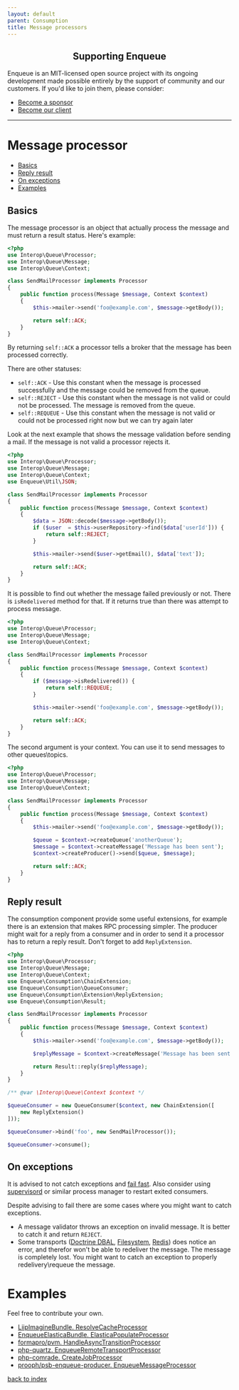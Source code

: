 ```yaml
---
layout: default
parent: Consumption
title: Message processors
---
```

<h2 align="center">Supporting Enqueue</h2>

Enqueue is an MIT-licensed open source project with its ongoing development made possible entirely by the support of community and our customers. If you'd like to join them, please consider:

- [Become a sponsor](https://www.patreon.com/makasim)
- [Become our client](http://forma-pro.com/)

---

# Message processor

* [Basics](#basics)
* [Reply result](#reply-result)
* [On exceptions](#on-exceptions)
* [Examples](#examples)


## Basics

The message processor is an object that actually process the message and must return a result status.
Here's example:

```php
<?php
use Interop\Queue\Processor;
use Interop\Queue\Message;
use Interop\Queue\Context;

class SendMailProcessor implements Processor
{
    public function process(Message $message, Context $context)
    {
        $this->mailer->send('foo@example.com', $message->getBody());

        return self::ACK;
    }
}
```

By returning `self::ACK` a processor tells a broker that the message has been processed correctly.

There are other statuses:

* `self::ACK` - Use this constant when the message is processed successfully and the message could be removed from the queue.
* `self::REJECT` - Use this constant when the message is not valid or could not be processed. The message is removed from the queue.
* `self::REQUEUE` - Use this constant when the message is not valid or could not be processed right now but we can try again later

Look at the next example that shows the message validation before sending a mail. If the message is not valid a processor rejects it.

```php
<?php
use Interop\Queue\Processor;
use Interop\Queue\Message;
use Interop\Queue\Context;
use Enqueue\Util\JSON;

class SendMailProcessor implements Processor
{
    public function process(Message $message, Context $context)
    {
        $data = JSON::decode($message->getBody());
        if ($user  = $this->userRepository->find($data['userId'])) {
            return self::REJECT;
        }

        $this->mailer->send($user->getEmail(), $data['text']);

        return self::ACK;
    }
}
```

It is possible to find out whether the message failed previously or not.
There is `isRedelivered` method for that.
If it returns true than there was attempt to process message.

```php
<?php
use Interop\Queue\Processor;
use Interop\Queue\Message;
use Interop\Queue\Context;

class SendMailProcessor implements Processor
{
    public function process(Message $message, Context $context)
    {
        if ($message->isRedelivered()) {
            return self::REQUEUE;
        }

        $this->mailer->send('foo@example.com', $message->getBody());

        return self::ACK;
    }
}
```

The second argument is your context. You can use it to send messages to other queues\topics.

```php
<?php
use Interop\Queue\Processor;
use Interop\Queue\Message;
use Interop\Queue\Context;

class SendMailProcessor implements Processor
{
    public function process(Message $message, Context $context)
    {
        $this->mailer->send('foo@example.com', $message->getBody());

        $queue = $context->createQueue('anotherQueue');
        $message = $context->createMessage('Message has been sent');
        $context->createProducer()->send($queue, $message);

        return self::ACK;
    }
}
```

## Reply result

The consumption component provide some useful extensions, for example there is an extension that makes RPC processing simpler.
The producer might wait for a reply from a consumer and in order to send it a processor has to return a reply result.
Don't forget to add `ReplyExtension`.

```php
<?php
use Interop\Queue\Processor;
use Interop\Queue\Message;
use Interop\Queue\Context;
use Enqueue\Consumption\ChainExtension;
use Enqueue\Consumption\QueueConsumer;
use Enqueue\Consumption\Extension\ReplyExtension;
use Enqueue\Consumption\Result;

class SendMailProcessor implements Processor
{
    public function process(Message $message, Context $context)
    {
        $this->mailer->send('foo@example.com', $message->getBody());

        $replyMessage = $context->createMessage('Message has been sent');

        return Result::reply($replyMessage);
    }
}

/** @var \Interop\Queue\Context $context */

$queueConsumer = new QueueConsumer($context, new ChainExtension([
    new ReplyExtension()
]));

$queueConsumer->bind('foo', new SendMailProcessor());

$queueConsumer->consume();
```


## On exceptions

It is advised to not catch exceptions and [fail fast](https://en.wikipedia.org/wiki/Fail-fast).
Also consider using [supervisord](supervisord.org) or similar process manager to restart exited consumers.

Despite advising to fail there are some cases where you might want to catch exceptions.

* A message validator throws an exception on invalid message. It is better to catch it and return `REJECT`.
* Some transports ([Doctrine DBAL](../transport/dbal.md), [Filesystem](../transport/filesystem.md), [Redis](../transport/redis.md)) does notice an error,
and therefor won't be able to redeliver the message. The message is completely lost. You might want to catch an exception to properly redelivery\requeue the message.

# Examples

Feel free to contribute your own.

* [LiipImagineBundle. ResolveCacheProcessor](https://github.com/liip/LiipImagineBundle/blob/713e36f5df353d7c5345daed5a2eefc23c103849/Async/ResolveCacheProcessor.php#L1)
* [EnqueueElasticaBundle. ElasticaPopulateProcessor](https://github.com/php-enqueue/enqueue-elastica-bundle/blob/7c05c55b1667f9cae98325257ba24fc101f87f97/Async/ElasticaPopulateProcessor.php#L1)
* [formapro/pvm. HandleAsyncTransitionProcessor](https://github.com/formapro/pvm/blob/d5e989a77eb1540a93e69abacc446b3d7937292d/src/Enqueue/HandleAsyncTransitionProcessor.php#L1)
* [php-quartz. EnqueueRemoteTransportProcessor](https://github.com/php-quartz/quartz-dev/blob/91690aa535b0322510b4555dab59d6ae9d7044e5/pkg/bridge/Enqueue/EnqueueRemoteTransportProcessor.php#L1)
* [php-comrade. CreateJobProcessor](https://github.com/php-comrade/comrade-dev/blob/43c0662b74340aae318bceb15d8564670325dcee/apps/jm/src/Queue/CreateJobProcessor.php#L1)
* [prooph/psb-enqueue-producer. EnqueueMessageProcessor](https://github.com/prooph/psb-enqueue-producer/blob/c80914a4092b42b2d0a7ba698b216e0af23bab42/src/EnqueueMessageProcessor.php#L1)


[back to index](../index.md)
